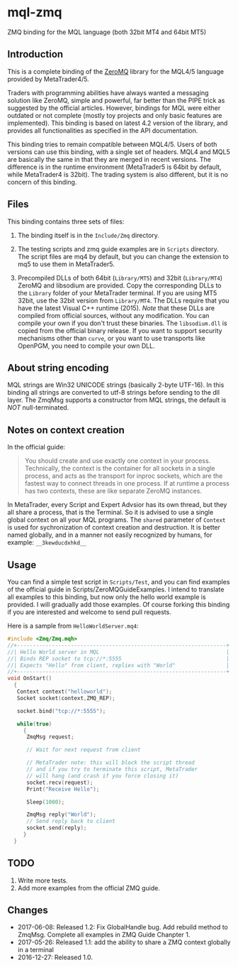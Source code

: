 # mql-zmq

ZMQ binding for the MQL language (both 32bit MT4 and 64bit MT5)

## Introduction

This is a complete binding of the [ZeroMQ](http://zeromq.org/) library
for the MQL4/5 language provided by MetaTrader4/5.

Traders with programming abilities have always wanted a messaging solution
like ZeroMQ, simple and powerful, far better than the PIPE trick as 
suggested by the official articles. However, bindings for MQL were either outdated or not complete (mostly toy projects and only basic features are implemented). This binding is based on latest 4.2 version of the library, and provides all functionalities as specified in the API documentation.

This binding tries to remain compatible between MQL4/5. Users of both versions can use this binding, with a single set of headers. MQL4 and MQL5 are basically the same in that they are merged in recent versions. The difference is in the runtime environment (MetaTrader5 is 64bit by default, while MetaTrader4 is 32bit). The trading system is also different, but it is no concern of this binding.

## Files 

This binding contains three sets of files:

1. The binding itself is in the `Include/Zmq` directory.

2. The testing scripts and zmq guide examples are in `Scripts` directory. The script files are mq4 by default, but you can change the extension to mq5 to use them in MetaTrader5.

3. Precompiled DLLs of both 64bit (`Library/MT5`) and 32bit (`Library/MT4`) ZeroMQ and libsodium are provided. Copy the corresponding DLLs to the `Library` folder of your MetaTrader terminal. If you are using MT5 32bit, use the 32bit version from `Library/MT4`. The DLLs require that you have the latest Visual C++ runtime (2015). *Note* that these DLLs are compiled from official sources, without any modification. You can compile your own if you don't trust these binaries. The `libsodium.dll` is copied from the official binary release. If you want to support security mechanisms other than `curve`, or you want to use transports like OpenPGM, you need to compile your own DLL.

## About string encoding

MQL strings are Win32 UNICODE strings (basically 2-byte UTF-16). In this binding all strings are converted to utf-8 strings before sending to the dll layer. The ZmqMsg supports a constructor from MQL strings, the default is _NOT_ null-terminated.

## Notes on context creation

In the official guide:

> You should create and use exactly one context in your process. Technically,
> the context is the container for all sockets in a single process, and acts as
> the transport for inproc sockets, which are the fastest way to connect threads
> in one process. If at runtime a process has two contexts, these are like
> separate ZeroMQ instances.

In MetaTrader, every Script and Expert Advsior has its own thread, but they all
share a process, that is the Terminal. So it is advised to use a single global
context on all your MQL programs. The `shared` parameter of `Context` is used
for sychronization of context creation and destruction. It is better named
globally, and in a manner not easily recognized by humans, for example:
`__3kewducdxhkd__`

## Usage

You can find a simple test script in `Scripts/Test`, and you can find examples of the official guide in Scripts/ZeroMQGuideExamples. I intend to translate all examples to this binding, but now only the hello world example is provided. I will gradually add those examples. Of course forking this binding if you are interested and welcome to send pull requests.

Here is a sample from `HelloWorldServer.mq4`:

```c++
#include <Zmq/Zmq.mqh>
//+------------------------------------------------------------------+
//| Hello World server in MQL                                        |
//| Binds REP socket to tcp://*:5555                                 |
//| Expects "Hello" from client, replies with "World"                |
//+------------------------------------------------------------------+
void OnStart()
  {
   Context context("helloworld");
   Socket socket(context,ZMQ_REP);

   socket.bind("tcp://*:5555");

   while(true)
     {
      ZmqMsg request;

      // Wait for next request from client

      // MetaTrader note: this will block the script thread
      // and if you try to terminate this script, MetaTrader
      // will hang (and crash if you force closing it)
      socket.recv(request);
      Print("Receive Hello");

      Sleep(1000);

      ZmqMsg reply("World");
      // Send reply back to client
      socket.send(reply);
     }
  }
```

## TODO

1. Write more tests.
2. Add more examples from the official ZMQ guide.

## Changes

* 2017-06-08: Released 1.2: Fix GlobalHandle bug. Add rebuild method to ZmqMsg.
  Complete all examples in ZMQ Guide Chanpter 1.
* 2017-05-26: Released 1.1: add the ability to share a ZMQ context globally in a terminal
* 2016-12-27: Released 1.0.
